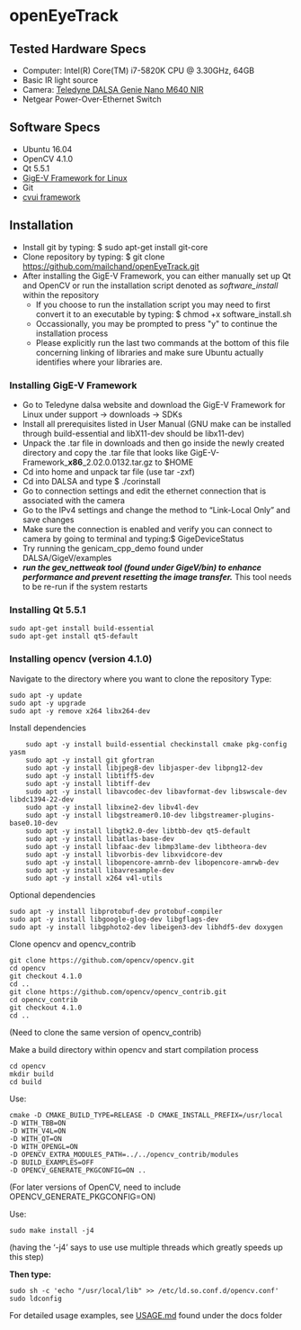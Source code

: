 # openEyeTrack
## Tested Hardware Specs
- Computer: Intel(R) Core(TM) i7-5820K CPU @ 3.30GHz, 64GB
 - Basic IR light source
 - Camera: [Teledyne DALSA Genie Nano M640 NIR](https://www.teledynedalsa.com/en/products/imaging/cameras/genie-nano-1gige/)
 - Netgear Power-Over-Ethernet Switch

## Software Specs
- Ubuntu 16.04
- OpenCV 4.1.0
- Qt 5.5.1
- [GigE-V Framework for Linux](https://www.teledynedalsa.com/en/products/imaging/vision-software/linux-gige-v-framework/)
- Git
- [cvui framework](https://github.com/Dovyski/cvui)

## Installation

 - Install git by typing: $ sudo apt-get install git-core
 - Clone repository by typing: $ git clone https://github.com/mailchand/openEyeTrack.git
 - After installing the GigE-V Framework, you can either manually set up Qt and OpenCV or run the installation script denoted as *software_install* within the repository
   - If you choose to run the installation script you may need to first convert it to an executable by typing: $ chmod +x software_install.sh
   - Occassionally, you may be prompted to press "y" to continue the installation process
   - Please explicitly run the last two commands at the bottom of this file concerning linking of libraries and make sure Ubuntu actually identifies where your libraries are.

### Installing GigE-V Framework
- Go to Teledyne dalsa website and download the GigE-V Framework for Linux under support → downloads → SDKs
- Install all prerequisites listed in User Manual (GNU make can be installed through build-essential and libX11-dev should be libx11-dev)
- Unpack the .tar file in downloads and then go inside the newly created directory and copy the .tar file that looks like GigE-V-Framework_**x86**_2.02.0.0132.tar.gz to $HOME
- Cd into home and unpack tar file (use tar -zxf)
- Cd into DALSA and type $ ./corinstall
- Go to connection settings and edit the ethernet connection that is associated with the camera
- Go to the IPv4 settings and change the method to “Link-Local Only” and save changes
- Make sure the connection is enabled and verify you can connect to camera by going to terminal and typing:$ GigeDeviceStatus 
- Try running the genicam_cpp_demo found under DALSA/GigeV/examples
- ***run the gev_nettweak tool (found under GigeV/bin) to enhance performance and prevent resetting the image transfer.***
This tool needs to be re-run if the system restarts

### Installing Qt 5.5.1
    sudo apt-get install build-essential
    sudo apt-get install qt5-default

### Installing opencv (version 4.1.0)
Navigate to the directory where you want to clone the repository
Type:

    sudo apt -y update
    sudo apt -y upgrade
    sudo apt -y remove x264 libx264-dev

Install dependencies
```
    sudo apt -y install build-essential checkinstall cmake pkg-config yasm
    sudo apt -y install git gfortran
    sudo apt -y install libjpeg8-dev libjasper-dev libpng12-dev
    sudo apt -y install libtiff5-dev
    sudo apt -y install libtiff-dev
    sudo apt -y install libavcodec-dev libavformat-dev libswscale-dev libdc1394-22-dev
    sudo apt -y install libxine2-dev libv4l-dev
    sudo apt -y install libgstreamer0.10-dev libgstreamer-plugins-base0.10-dev
    sudo apt -y install libgtk2.0-dev libtbb-dev qt5-default
    sudo apt -y install libatlas-base-dev
    sudo apt -y install libfaac-dev libmp3lame-dev libtheora-dev
    sudo apt -y install libvorbis-dev libxvidcore-dev
    sudo apt -y install libopencore-amrnb-dev libopencore-amrwb-dev
    sudo apt -y install libavresample-dev
    sudo apt -y install x264 v4l-utils
``` 
Optional dependencies

    sudo apt -y install libprotobuf-dev protobuf-compiler
    sudo apt -y install libgoogle-glog-dev libgflags-dev
    sudo apt -y install libgphoto2-dev libeigen3-dev libhdf5-dev doxygen

Clone opencv and opencv_contrib

    git clone https://github.com/opencv/opencv.git
    cd opencv
    git checkout 4.1.0
    cd ..
    git clone https://github.com/opencv/opencv_contrib.git
    cd opencv_contrib
    git checkout 4.1.0
    cd ..

 (Need to clone the same version of opencv_contrib)
 
 Make a build directory within opencv and start compilation process
 
    cd opencv
    mkdir build
    cd build
    
 Use:
 ```
 cmake -D CMAKE_BUILD_TYPE=RELEASE -D CMAKE_INSTALL_PREFIX=/usr/local 
 -D WITH_TBB=ON 
 -D WITH_V4L=ON 
 -D WITH_QT=ON 
 -D WITH_OPENGL=ON 
 -D OPENCV_EXTRA_MODULES_PATH=../../opencv_contrib/modules 
 -D BUILD_EXAMPLES=OFF 
 -D OPENCV_GENERATE_PKGCONFIG=ON ..
```
(For later versions of OpenCV, need to include OPENCV_GENERATE_PKGCONFIG=ON)

Use:  

    sudo make install -j4
(having the ‘-j4’ says to use use multiple threads which greatly speeds up this step)

**Then type:**

    sudo sh -c 'echo "/usr/local/lib" >> /etc/ld.so.conf.d/opencv.conf'
    sudo ldconfig

For detailed usage examples, see [USAGE.md](docs/USAGE.md) found under the docs folder




